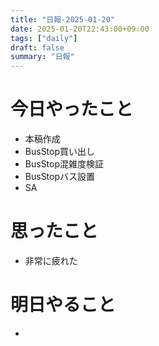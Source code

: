 ```yaml
---
title: "日報-2025-01-20"
date: 2025-01-20T22:43:00+09:00
tags: ["daily"]
draft: false
summary: "日報"
---
```


# 今日やったこと
- 本稿作成
- BusStop買い出し
- BusStop混雑度検証
- BusStopバス設置
- SA

# 思ったこと
- 非常に疲れた

# 明日やること
- 